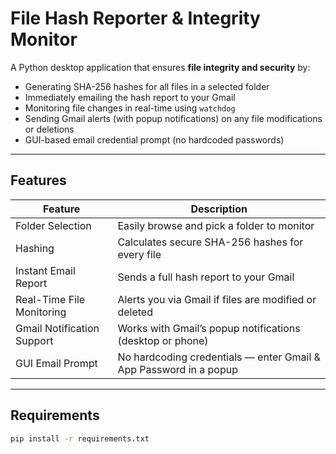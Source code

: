 #  File Hash Reporter & Integrity Monitor

A Python desktop application that ensures **file integrity and security** by:

- Generating SHA-256 hashes for all files in a selected folder  
- Immediately emailing the hash report to your Gmail  
-  Monitoring file changes in real-time using `watchdog`  
- Sending Gmail alerts (with popup notifications) on any file modifications or deletions  
- GUI-based email credential prompt (no hardcoded passwords)

---

##  Features

| Feature                            | Description |
|------------------------------------|-------------|
| Folder Selection                | Easily browse and pick a folder to monitor |
| Hashing                         | Calculates secure SHA-256 hashes for every file |
| Instant Email Report            | Sends a full hash report to your Gmail |
| Real-Time File Monitoring       | Alerts you via Gmail if files are modified or deleted |
| Gmail Notification Support      | Works with Gmail’s popup notifications (desktop or phone) |
|   GUI Email Prompt              | No hardcoding credentials — enter Gmail & App Password in a popup |

---

##  Requirements

```bash
pip install -r requirements.txt
